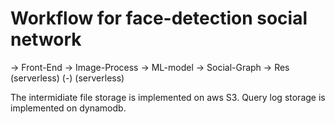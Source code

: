 # Workflow for face-detection social network

 -> Front-End -> Image-Process -> ML-model -> Social-Graph -> Res <br>
                  (serverless)      (-)       (serverless)    

The intermidiate file storage is implemented on aws S3. Query log storage is implemented on dynamodb.

